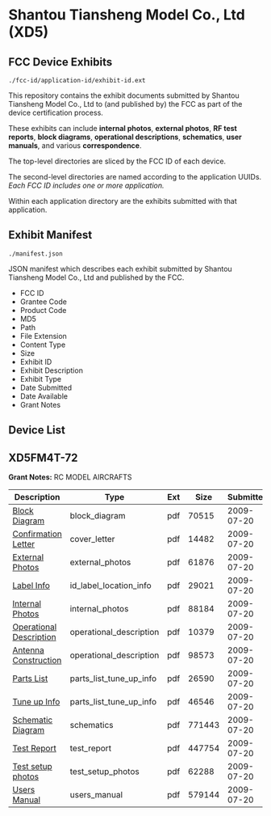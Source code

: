 # Shantou Tiansheng Model Co., Ltd (XD5)
## FCC Device Exhibits

```
./fcc-id/application-id/exhibit-id.ext
```

This repository contains the exhibit documents submitted by Shantou Tiansheng Model Co., Ltd to (and published by) the FCC as part of the device certification process.

These exhibits can include **internal photos**, **external photos**, **RF test reports**, **block diagrams**, **operational descriptions**, **schematics**, **user manuals**, and various **correspondence**.

The top-level directories are sliced by the FCC ID of each device.

The second-level directories are named according to the application UUIDs. *Each FCC ID includes one or more application.*

Within each application directory are the exhibits submitted with that application. 

## Exhibit Manifest

```
./manifest.json
```

JSON manifest which describes each exhibit submitted by Shantou Tiansheng Model Co., Ltd and published by the FCC.

- FCC ID
- Grantee Code
- Product Code
- MD5
- Path
- File Extension
- Content Type
- Size
- Exhibit ID
- Exhibit Description
- Exhibit Type
- Date Submitted
- Date Available
- Grant Notes

## Device List
## XD5FM4T-72
**Grant Notes:** RC MODEL AIRCRAFTS

| Description | Type | Ext | Size | Submitted | Available |
| ----------- | ---- | --- | ---- | --------- | --------- |
| [Block Diagram](XD5FM4T-72/a82e12179bcc29952f6bc97dad9fbbba/1141338.pdf) | block_diagram | pdf | 70515 | 2009-07-20 | 2009-07-20 |
| [Confirmation Letter](XD5FM4T-72/a82e12179bcc29952f6bc97dad9fbbba/1141339.pdf) | cover_letter | pdf | 14482 | 2009-07-20 | 2009-07-20 |
| [External Photos](XD5FM4T-72/a82e12179bcc29952f6bc97dad9fbbba/1141340.pdf) | external_photos | pdf | 61876 | 2009-07-20 | 2009-07-20 |
| [Label Info](XD5FM4T-72/a82e12179bcc29952f6bc97dad9fbbba/1141341.pdf) | id_label_location_info | pdf | 29021 | 2009-07-20 | 2009-07-20 |
| [Internal Photos](XD5FM4T-72/a82e12179bcc29952f6bc97dad9fbbba/1141342.pdf) | internal_photos | pdf | 88184 | 2009-07-20 | 2009-07-20 |
| [Operational Description](XD5FM4T-72/a82e12179bcc29952f6bc97dad9fbbba/1141343.pdf) | operational_description | pdf | 10379 | 2009-07-20 | 2009-07-20 |
| [Antenna Construction](XD5FM4T-72/a82e12179bcc29952f6bc97dad9fbbba/754881.pdf) | operational_description | pdf | 98573 | 2009-07-20 | 2009-07-20 |
| [Parts List](XD5FM4T-72/a82e12179bcc29952f6bc97dad9fbbba/1141344.pdf) | parts_list_tune_up_info | pdf | 26590 | 2009-07-20 | 2009-07-20 |
| [Tune up Info](XD5FM4T-72/a82e12179bcc29952f6bc97dad9fbbba/1141348.pdf) | parts_list_tune_up_info | pdf | 46546 | 2009-07-20 | 2009-07-20 |
| [Schematic Diagram](XD5FM4T-72/a82e12179bcc29952f6bc97dad9fbbba/1141345.pdf) | schematics | pdf | 771443 | 2009-07-20 | 2009-07-20 |
| [Test Report](XD5FM4T-72/a82e12179bcc29952f6bc97dad9fbbba/1141346.pdf) | test_report | pdf | 447754 | 2009-07-20 | 2009-07-20 |
| [Test setup photos](XD5FM4T-72/a82e12179bcc29952f6bc97dad9fbbba/1141347.pdf) | test_setup_photos | pdf | 62288 | 2009-07-20 | 2009-07-20 |
| [Users Manual](XD5FM4T-72/a82e12179bcc29952f6bc97dad9fbbba/1141350.pdf) | users_manual | pdf | 579144 | 2009-07-20 | 2009-07-20 |
